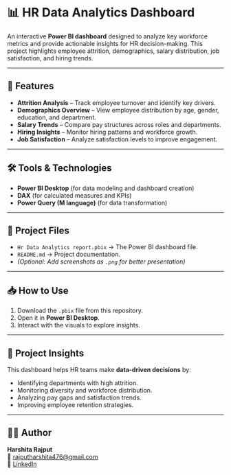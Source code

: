 # 📊 HR Data Analytics Dashboard

An interactive **Power BI dashboard** designed to analyze key workforce metrics and provide actionable insights for HR decision-making. This project highlights employee attrition, demographics, salary distribution, job satisfaction, and hiring trends.

---

## 🚀 Features
- **Attrition Analysis** – Track employee turnover and identify key drivers.
- **Demographics Overview** – View employee distribution by age, gender, education, and department.
- **Salary Trends** – Compare pay structures across roles and departments.
- **Hiring Insights** – Monitor hiring patterns and workforce growth.
- **Job Satisfaction** – Analyze satisfaction levels to improve engagement.

---

## 🛠️ Tools & Technologies
- **Power BI Desktop** (for data modeling and dashboard creation)  
- **DAX** (for calculated measures and KPIs)  
- **Power Query (M language)** (for data transformation)  

---

## 📂 Project Files
- `Hr Data Analytics report.pbix` → The Power BI dashboard file.  
- `README.md` → Project documentation.  
- *(Optional: Add screenshots as `.png` for better presentation)*  

---


## 📥 How to Use
1. Download the `.pbix` file from this repository.  
2. Open it in **Power BI Desktop**.  
3. Interact with the visuals to explore insights.  

---

## 📌 Project Insights
This dashboard helps HR teams make **data-driven decisions** by:  
- Identifying departments with high attrition.  
- Monitoring diversity and workforce distribution.  
- Analyzing pay gaps and satisfaction trends.  
- Improving employee retention strategies.  

---

## 👩‍💻 Author
**Harshita Rajput**  
📧 rajputharshita476@gmail.com  
🔗 [LinkedIn]([https://www.linkedin.com](https://www.linkedin.com/in/harshita-rajput-2b8611294/))  
